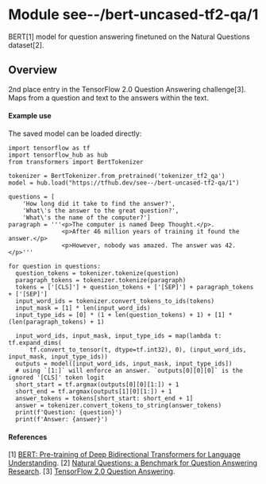 # Module see--/bert-uncased-tf2-qa/1
BERT[1] model for question answering finetuned on the Natural Questions dataset[2].

<!-- asset-path: legacy -->
<!-- module-type: text-question-answering -->
<!-- network-architecture: Transformer -->
<!-- network-architecture: bert -->
<!-- dataset: Natural Questions -->
<!-- language: en -->
<!-- fine-tunable: true -->
<!-- format: saved_model_2 -->
<!-- license: MIT -->

## Overview

2nd place entry in the TensorFlow 2.0 Question Answering challenge[3]. Maps from a question and text to the answers within the text.

#### Example use
The saved model can be loaded directly:

```
import tensorflow as tf
import tensorflow_hub as hub
from transformers import BertTokenizer

tokenizer = BertTokenizer.from_pretrained('tokenizer_tf2_qa')
model = hub.load("https://tfhub.dev/see--/bert-uncased-tf2-qa/1")

questions = [
    'How long did it take to find the answer?',
    'What\'s the answer to the great question?',
    'What\'s the name of the computer?']
paragraph = '''<p>The computer is named Deep Thought.</p>.
               <p>After 46 million years of training it found the answer.</p>
               <p>However, nobody was amazed. The answer was 42.</p>'''

for question in questions:
  question_tokens = tokenizer.tokenize(question)
  paragraph_tokens = tokenizer.tokenize(paragraph)
  tokens = ['[CLS]'] + question_tokens + ['[SEP]'] + paragraph_tokens + ['[SEP]']
  input_word_ids = tokenizer.convert_tokens_to_ids(tokens)
  input_mask = [1] * len(input_word_ids)
  input_type_ids = [0] * (1 + len(question_tokens) + 1) + [1] * (len(paragraph_tokens) + 1)

  input_word_ids, input_mask, input_type_ids = map(lambda t: tf.expand_dims(
      tf.convert_to_tensor(t, dtype=tf.int32), 0), (input_word_ids, input_mask, input_type_ids))
  outputs = model([input_word_ids, input_mask, input_type_ids])
  # using `[1:]` will enforce an answer. `outputs[0][0][0]` is the ignored '[CLS]' token logit
  short_start = tf.argmax(outputs[0][0][1:]) + 1
  short_end = tf.argmax(outputs[1][0][1:]) + 1
  answer_tokens = tokens[short_start: short_end + 1]
  answer = tokenizer.convert_tokens_to_string(answer_tokens)
  print(f'Question: {question}')
  print(f'Answer: {answer}')

```

#### References
[1] [BERT: Pre-training of Deep Bidirectional Transformers for Language Understanding](https://arxiv.org/abs/1810.04805).
[2] [Natural Questions: a Benchmark for Question Answering Research](https://storage.googleapis.com/pub-tools-public-publication-data/pdf/1f7b46b5378d757553d3e92ead36bda2e4254244.pdf).
[3] [TensorFlow 2.0 Question Answering](https://www.kaggle.com/c/tensorflow2-question-answering).
